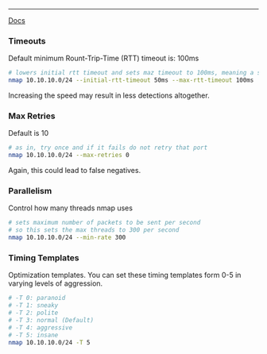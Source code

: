 -- -
[Docs](https://nmap.org/book/man-performance.html)
### Timeouts
Default minimum Rount-Trip-Time (RTT) timeout is: 100ms
```bash
# lowers initial rtt timeout and sets maz timeout to 100ms, meaning a shorter rtt time, which can make the scan go faster
nmap 10.10.10.0/24 --initial-rtt-timeout 50ms --max-rtt-timeout 100ms
```
Increasing the speed may result in less detections altogether. 
### Max Retries
Default is 10
```bash
# as in, try once and if it fails do not retry that port
nmap 10.10.10.0/24 --max-retries 0
```
Again, this could lead to false negatives. 
### Parallelism
Control how many threads nmap uses
```bash
# sets maximum number of packets to be sent per second
# so this sets the max threads to 300 per second
nmap 10.10.10.0/24 --min-rate 300
```
### Timing Templates
Optimization templates. You can set these timing templates form 0-5 in varying levels of aggression. 
```bash
# -T 0: paranoid
# -T 1: sneaky
# -T 2: polite
# -T 3: normal (Default)
# -T 4: aggressive 
# -T 5: insane
nmap 10.10.10.0/24 -T 5
```